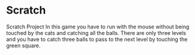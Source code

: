 # Scratch
Scratch Project
In this game you have to run with the mouse without being touched by the cats and catching all the balls.
There are only three levels and you have to catch three balls to pass to the next level by touching the green square.
